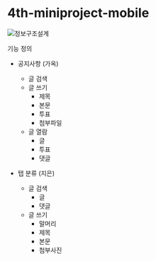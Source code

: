 # 4th-miniproject-mobile

![정보구조설계](./img/structure.jpeg)


기능 정의
   - 공지사항 (가옥)
     - 글 검색
     - 글 쓰기
       - 제목
       - 본문
       - 투표
       - 첨부파일
     - 글 열람
       - 글
       - 투표
       - 댓글
       
   - 탭 분류 (지은)
     - 글 검색
       - 글
       - 댓글
     - 글 쓰기
       - 말머리
       - 제목
       - 본문
       - 첨부사진
